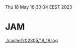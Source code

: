 Thu 18 May 18:30:04 EEST 2023
# JAM
<a href='./cache/202305/18_18.log'>./cache/202305/18_18.log</a>
